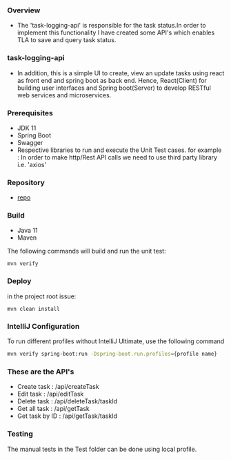 ### Overview
- The 'task-logging-api' is responsible for the task status.In order to implement this functionality I have created some API's which enables TLA to save and query task status.

### task-logging-api
- In addition, this is a simple UI to create, view an update tasks using react as front end and spring boot as back end. Hence, React(Client) for building user interfaces and Spring boot(Server) to develop RESTful web services and microservices.

### Prerequisites
- JDK 11
- Spring Boot
- Swagger
- Respective libraries to run and execute the Unit Test cases. for example : In order to make http/Rest API calls we need to use third party library i.e. 'axios'

### Repository
- [repo](https://github.com/supriya1254/TaskLoggingApi.git)

### Build

- Java 11
- Maven

The following commands will build and run the unit test:

```BAT
mvn verify
```

### Deploy

in the project root issue:
```BAT
mvn clean install
```

### IntelliJ Configuration
To run different profiles without IntelliJ Ultimate, use the following command
```BASH
mvn verify spring-boot:run -Dspring-boot.run.profiles={profile name}
```

### These are the API's

- Create task : /api/createTask
- Edit task : /api/editTask
- Delete task : /api/deleteTask/taskId
- Get all task : /api/getTask
- Get task by ID : /api/getTask/taskId


### Testing
The manual tests in the Test folder can be done using local profile.